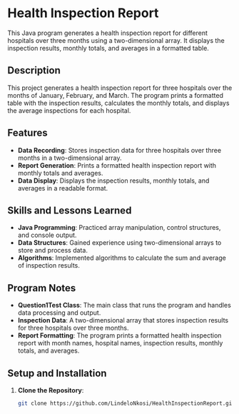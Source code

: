# Health Inspection Report

This Java program generates a health inspection report for different hospitals over three months using a two-dimensional array. It displays the inspection results, monthly totals, and averages in a formatted table.

## Description

This project generates a health inspection report for three hospitals over the months of January, February, and March. The program prints a formatted table with the inspection results, calculates the monthly totals, and displays the average inspections for each hospital.

## Features

- **Data Recording**: Stores inspection data for three hospitals over three months in a two-dimensional array.
- **Report Generation**: Prints a formatted health inspection report with monthly totals and averages.
- **Data Display**: Displays the inspection results, monthly totals, and averages in a readable format.

## Skills and Lessons Learned

- **Java Programming**: Practiced array manipulation, control structures, and console output.
- **Data Structures**: Gained experience using two-dimensional arrays to store and process data.
- **Algorithms**: Implemented algorithms to calculate the sum and average of inspection results.

## Program Notes

- **Question1Test Class**: The main class that runs the program and handles data processing and output.
- **Inspection Data**: A two-dimensional array that stores inspection results for three hospitals over three months.
- **Report Formatting**: The program prints a formatted health inspection report with month names, hospital names, inspection results, monthly totals, and averages.

## Setup and Installation

1. **Clone the Repository**:
   ```sh
   git clone https://github.com/LindeloNkosi/HealthInspectionReport.git
